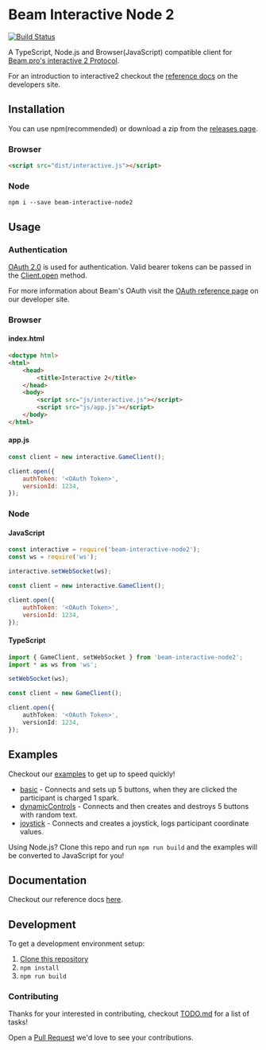 # Beam Interactive Node 2
[![Build Status](https://travis-ci.org/WatchBeam/interactive-node.svg?branch=master)](https://travis-ci.org/WatchBeam/beam-interactive-node2)

A TypeScript, Node.js and Browser(JavaScript) compatible client for [Beam.pro's interactive 2 Protocol](https://dev.beam.pro/reference/interactive/protocol/protocol.pdf). 

For an introduction to interactive2 checkout the [reference docs](https://dev.beam.pro/reference/interactive/index.html) on the developers site.

## Installation
You can use npm(recommended) or download a zip from the [releases page](https://github.com/WatchBeam/interactive-node/releases).

### Browser

```html
<script src="dist/interactive.js"></script>
```

### Node
```
npm i --save beam-interactive-node2
```
## Usage

### Authentication
[OAuth 2.0](https://tools.ietf.org/html/rfc6749) is used for authentication. Valid bearer tokens can be passed in the [Client.open](https://watchbeam.github.io/interactive-node/classes/client.html#open) method.

For more information about Beam's OAuth visit the [OAuth reference page](https://dev.beam.pro/reference/oauth/index.html) on our developer site.

### Browser

#### index.html
```html
<doctype html>
<html>
    <head>
        <title>Interactive 2</title>
    </head>
    <body>
        <script src="js/interactive.js"></script>
        <script src="js/app.js"></script>
    </body>
</html>
```

#### app.js
```js
const client = new interactive.GameClient();

client.open({
    authToken: '<OAuth Token>',
    versionId: 1234,
});
```
### Node

#### JavaScript
```js
const interactive = require('beam-interactive-node2');
const ws = require('ws');

interactive.setWebSocket(ws);

const client = new interactive.GameClient();

client.open({
    authToken: '<OAuth Token>',
    versionId: 1234,
});
```

#### TypeScript
```ts
import { GameClient, setWebSocket } from 'beam-interactive-node2';
import * as ws from 'ws';

setWebSocket(ws);

const client = new GameClient();

client.open({
    authToken: '<OAuth Token>',
    versionId: 1234,
});
```

## Examples

Checkout our [examples](examples/) to get up to speed quickly!

* [basic](examples/basic.ts) - Connects and sets up 5 buttons, when they are clicked the participant is charged 1 spark.
* [dynamicControls](examples/dynamicControls.ts) - Connects and then creates and destroys 5 buttons with random text.
* [joystick](examples/joystick.ts) - Connects and creates a joystick, logs participant coordinate values.

Using Node.js? Clone this repo and run `npm run build` and the examples will be converted to JavaScript for you!

## Documentation

Checkout our reference docs [here](https://watchbeam.github.io/interactive-node/).

## Development

To get a development environment setup:
1. [Clone this repository](https://help.github.com/articles/cloning-a-repository/)
1. `npm install`
1. `npm run build`

### Contributing

Thanks for your interested in contributing, checkout [TODO.md](TODO.md) for a list of tasks!

Open a [Pull Request](https://github.com/WatchBeam/interactive-node/pulls) we'd love to see your contributions.

